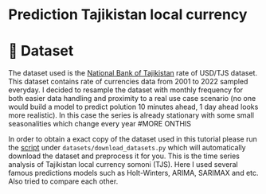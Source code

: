# Prediction Tajikistan local currency
# :open_file_folder: Dataset

The dataset used is the [National Bank of Tajikistan](https://nbt.tj/ru/kurs/kurs.php) rate of USD/TJS dataset. This dataset contains rate of currencies data from 2001 to 2022 sampled everyday. I decided to resample the dataset with monthly frequency for both easier data handling and proximity to a real use case scenario (no one would build a model to predict polution 10 minutes ahead, 1 day ahead looks more realistic). In this case the series is already stationary with some small seasonalities which change every year #MORE ONTHIS

In order to obtain a exact copy of the dataset used in this tutorial please run the [script](https://github.com/jiwidi/time-series-forecasting-wiki/blob/master/datasets/download_datasets.py) under `datasets/download_datasets.py` which will automatically download the dataset and preprocess it for you.
This is the time series analysis of Tajikistan local currency somoni (TJS). Here I used several famous predictions models such as Holt-Winters, ARIMA, SARIMAX and etc. Also tried to compare each other.
